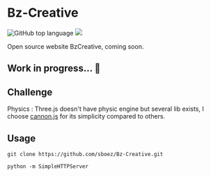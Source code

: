# Bz-Creative

![GitHub top language](https://img.shields.io/github/languages/top/sboez/Bz-Creative) <img src="https://img.shields.io/badge/three.js-r116-orange">


Open source website BzCreative, coming soon. 

## Work in progress... :construction:

## Challenge 

Physics : Three.js doesn't have physic engine but several lib exists, I choose [cannon.js](https://github.com/schteppe/cannon.js) for its simplicity compared to others.


## Usage

```
git clone https://github.com/sboez/Bz-Creative.git
```

```
python -m SimpleHTTPServer
```
